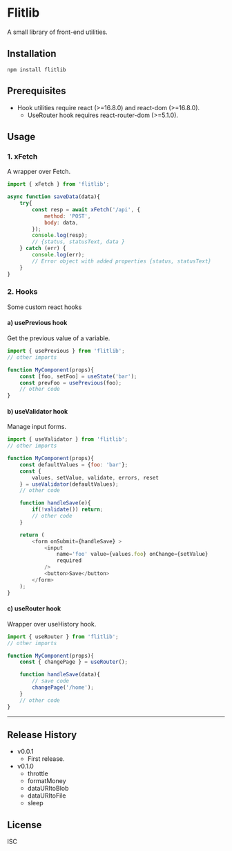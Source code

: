# Flitlib

A small library of front-end utilities.

## Installation

```
npm install flitlib
```

## Prerequisites

- Hook utilities require react (>=16.8.0) and react-dom (>=16.8.0).
    - UseRouter hook requires react-router-dom (>=5.1.0).

## Usage

### 1. xFetch
A wrapper over Fetch.

```javascript
import { xFetch } from 'flitlib';

async function saveData(data){
    try{
        const resp = await xFetch('/api', {
            method: 'POST',
            body: data,
        });
        console.log(resp); 
        // {status, statusText, data }
    } catch (err) {
        console.log(err); 
        // Error object with added properties {status, statusText}
    }
}
```

### 2. Hooks
Some custom react hooks

#### a) usePrevious hook
Get the previous value of a variable.

```javascript
import { usePrevious } from 'flitlib';
// other imports

function MyComponent(props){
    const [foo, setFoo] = useState('bar');
    const prevFoo = usePrevious(foo);
    // other code
}
```

#### b) useValidator hook
Manage input forms.

```javascript
import { useValidator } from 'flitlib';
// other imports

function MyComponent(props){
    const defaultValues = {foo: 'bar'};
    const { 
        values, setValue, validate, errors, reset
    } = useValidator(defaultValues);
    // other code

    function handleSave(e){
        if(!validate()) return;
        // other code
    }

    return (
        <form onSubmit={handleSave} >
            <input 
                name='foo' value={values.foo} onChange={setValue}
                required
            />
            <button>Save</button>
        </form>
    );
}
```

#### c) useRouter hook
Wrapper over useHistory hook.

```javascript
import { useRouter } from 'flitlib';
// other imports

function MyComponent(props){
    const { changePage } = useRouter();

    function handleSave(data){
        // save code
        changePage('/home');
    }
    // other code
}
```

---------------

## Release History
+ v0.0.1
    + First release.
+ v0.1.0
    - throttle
    - formatMoney
    - dataURItoBlob
    - dataURItoFile
    - sleep


## License

ISC
